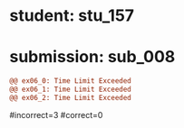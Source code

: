 # student: stu_157
# submission: sub_008

```diff
@@ ex06_0: Time Limit Exceeded
@@ ex06_1: Time Limit Exceeded
@@ ex06_2: Time Limit Exceeded
```
#incorrect=3
#correct=0
